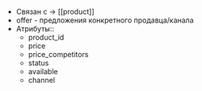 - Связан с → [[product]]
- offer - предложения конкретного продавца/канала
- Атрибуты::
	- product_id
	- price
	- price_competitors
	- status
	- available
	- channel